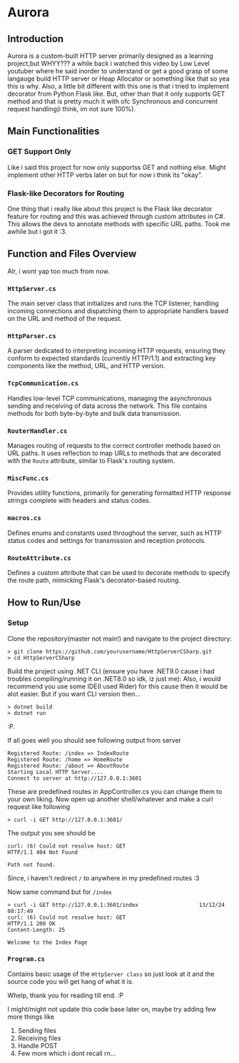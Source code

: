 ﻿# Aurora

## Introduction

Aurora is a custom-built HTTP server primarily designed as a 
learning project,but WHYY??? a while back i watched this video 
by Low Level youtuber where he said inorder to understand
or get a good grasp of some langauge build HTTP server or 
Heap Allocator or something like that so yea this is why. 
Also, a little bit different with this one is that i tried to 
implement decorator from Python Flask like. But, other than that 
it only supports GET method and that is pretty much it with ofc 
Synchronous and concurrent request handling(i think, im not sure 100%).

## Main Functionalities

### GET Support Only

Like i said this project for now only supportss GET and nothing else. Might implement other 
HTTP verbs later on but for now i think its "okay".

### Flask-like Decorators for Routing

One thing that i really like about this project is the Flask like decorator
feature for routing and this was achieved through custom attributes in C#.
This allows the devs to annotate methods with specific URL paths.
Took me awhile but i got it :3.

## Function and Files Overview
Alr, i wont yap too much from now.

### `HttpServer.cs`

The main server class that initializes and runs the TCP listener, handling incoming connections and dispatching them to appropriate handlers based on the URL and method of the request.

### `HttpParser.cs`

A parser dedicated to interpreting incoming HTTP requests, ensuring they conform to expected standards (currently HTTP/1.1) and extracting key components like the method, URL, and HTTP version.

### `TcpCommunication.cs`

Handles low-level TCP communications, managing the asynchronous sending and receiving of data across the network. This file contains methods for both byte-by-byte and bulk data transmission.

### `RouterHandler.cs`

Manages routing of requests to the correct controller methods based on URL paths. It uses reflection to map URLs to methods that are decorated with the `Route` attribute, similar to Flask's routing system.

### `MiscFunc.cs`

Provides utility functions, primarily for generating formatted HTTP response strings complete with headers and status codes.

### `macros.cs`

Defines enums and constants used throughout the server, such as HTTP status codes and settings for transmission and reception protocols.

### `RouteAttribute.cs`

Defines a custom attribute that can be used to decorate methods to specify the route path, mimicking Flask's decorator-based routing.

## How to Run/Use

### Setup

Clone the repository(master not main!) and navigate to the project directory:

```
> git clone https://github.com/yourusername/HttpServerCSharp.git
> cd HttpServerCSharp
```
Build the project using .NET CLI (ensure you have .NET9.0 cause 
i had troubles compiling/running it on .NET8.0 so idk, iz just me):
Also, i would recommend you use some IDE(I used Rider) for this cause
then it would be alot easier. But if you want CLI  version then...

```aiignore
> dotnet build
> dotnet run
```
:P.

If all goes well you should see following output from server
```aiignore
Registered Route: /index => IndexRoute
Registered Route: /home => HomeRoute
Registered Route: /about => AboutRoute
Starting Local HTTP Server....
Connect to server at http://127.0.0.1:3601
```

These are predefined routes in AppController.cs you can change them to your own liking.
Now open up another shell/whatever and make a curl request like following 
```aiignore
> curl -i GET http://127.0.0.1:3601/
```

The output you see should be 
```aiignore
curl: (6) Could not resolve host: GET
HTTP/1.1 404 Not Found

Path not found.
```
Since, i haven't redirect `/` to anywhere in my predefined routes :3

Now same command but for `/index` 
```aiignore
> curl -i GET http://127.0.0.1:3601/index                   13/12/24 08:17:49
curl: (6) Could not resolve host: GET
HTTP/1.1 200 OK
Content-Length: 25

Welcome to the Index Page
```

### `Program.cs`
Contains basic usage of the `HttpServer class` so just look at it and the source code 
you will get hang of what it is. 

Whelp, thank you for reading till end. :P

I might/might not update this code base later on, maybe 
try adding few more things like 

1. Sending files
2. Receiving files
3. Handle POST
4. Few more which i dont recall rn...

